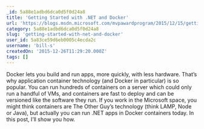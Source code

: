 ```yaml
---
_id: 5a88e1adbd6dca0d5f0d24a8
title: 'Getting Started with .NET and Docker'
url: 'https://blogs.msdn.microsoft.com/mvpawardprogram/2015/12/15/getting-started-with-net-and-docker/'
category: 5a88e1adbd6dca0d5f0d24a8
slug: 'getting-started-with-net-and-docker'
user_id: 5a83ce59d6eb0005c4ecda2c
username: 'bill-s'
createdOn: '2015-12-26T11:29:20.000Z'
tags: []
---
```


Docker lets you build and run apps, more quickly, with less hardware. That’s why application container technology (and Docker in particular) is so popular. You can run hundreds of containers on a server which could only run a handful of VMs, and containers are fast to deploy and can be versioned like the software they run. If you work in the Microsoft space, you might think containers are The Other Guy’s technology (think LAMP, Node or Java), but actually you can run .NET apps in Docker containers today. In this post, I’ll show you how.

